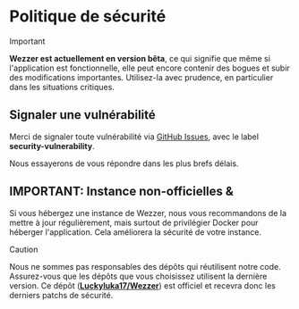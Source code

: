 # Politique de sécurité

> [!IMPORTANT]
> **Wezzer est actuellement en version bêta**, ce qui signifie que même si l'application est fonctionnelle, elle peut encore contenir des bogues et subir des modifications importantes. Utilisez-la avec prudence, en particulier dans les situations critiques.

## Signaler une vulnérabilité

Merci de signaler toute vulnérabilité via [GitHub Issues](https://github.com/Luckyluka17/Wezzer/issues), avec le label **security-vulnerability**.

Nous essayerons de vous répondre dans les plus brefs délais.

## IMPORTANT: Instance non-officielles & 

Si vous hébergez une instance de Wezzer, nous vous recommandons de la mettre à jour régulièrement, mais surtout de privilégier Docker pour héberger l'application. Cela améliorera la sécurité de votre instance.

> [!CAUTION]
> Nous ne sommes pas responsables des dépôts qui réutilisent notre code. Assurez-vous que les dépôts que vous choisissez utilisent la dernière version. Ce dépôt (**[Luckyluka17/Wezzer](https://github.com/Luckyluka17/Wezzer/)**) est officiel et recevra donc les derniers patchs de sécurité.
